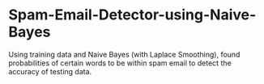 # Spam-Email-Detector-using-Naive-Bayes
Using training data and Naive Bayes (with Laplace Smoothing), found probabilities of certain words to be within spam email to detect the accuracy of testing data.
